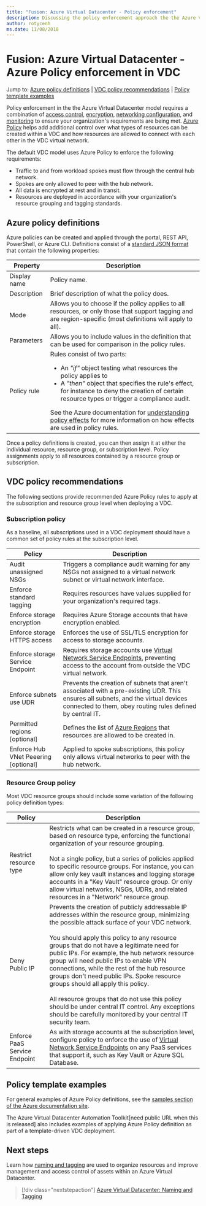 ```yaml
---
title: "Fusion: Azure Virtual Datacenter - Policy enforcement" 
description: Discussing the policy enforcement approach the the Azure Virtual Datacenter (VDC) model
author: rotycenh
ms.date: 11/08/2018
---
```

# Fusion: Azure Virtual Datacenter - Azure Policy enforcement in VDC

Jump to: [Azure policy definitions](#azure-policy-definitions) | [VDC policy recommendations](#vdc-policy-recommendations) | [Policy template examples](#policy-template-examples)

Policy enforcement in the the Azure Virtual Datacenter model requires a combination of [access control](../identity/vdc-identity.md), [encryption](../encryption/vdc-encryption.md), [networking configuration](../software-defined-networks/vdc-networking.md), and [monitoring](../logs-and-reporting/vdc-monitoring.md) to ensure your organization's requirements are being met. [Azure Policy](https://docs.microsoft.com/en-us/azure/governance/policy/overview) helps add additional control over what types of resources can be created within a VDC and how resources are allowed to connect with each other in the VDC virtual network.

The default VDC model uses Azure Policy to enforce the following requirements:

- Traffic to and from workload spokes must flow through the central hub network.
- Spokes are only allowed to peer with the hub network.
- All data is encrypted at rest and in transit.
- Resources are deployed in accordance with your organization's resource grouping and tagging standards.

## Azure policy definitions

Azure policies can be created and applied through the portal, REST API, PowerShell, or Azure CLI. Definitions consist of a [standard JSON format](https://docs.microsoft.com/en-us/azure/governance/policy/concepts/definition-structure) that contain the following properties:

| Property          | Description                                                               |
|-------------------|---------------------------------------------------------------------------|
| Display name      | Policy name.  |
| Description       | Brief description of what the policy does. |
| Mode              | Allows you to choose if the policy applies to all resources, or only those that support tagging and are region-specific (most definitions will apply to all). |
| Parameters        | Allows you to include values in the definition that can be used for comparison in the policy rules. |
| Policy rule       | Rules consist of two parts:<ul><li>An *"if"* object testing what resources the policy applies to</li><li>A *"then"* object that specifies the rule's effect, for instance to deny the creation of certain resource types or trigger a compliance audit.</li></ul>See the Azure documentation for [understanding policy effects](https://docs.microsoft.com/en-us/azure/governance/policy/concepts/effects) for more information on how effects are used in policy rules.   |

Once a policy definitions is created, you can then assign it at either the individual resource, resource group, or subscription level. Policy assignments apply to all resources contained by a resource group or subscription.

## VDC policy recommendations

The following sections provide recommended Azure Policy rules to apply at the subscription and resource group level when deploying a VDC.

### Subscription policy

As a baseline, all subscriptions used in a VDC deployment should have a common set of policy rules at the subscription level. 

| Policy                     | Description                                                               |
|----------------------------|---------------------------------------------------------------------------|
| Audit unassigned NSGs      | Triggers a compliance audit warning for any NSGs not assigned to a virtual network subnet or virtual network interface. |
| Enforce standard tagging   | Requires resources have values supplied for your organization's required tags.   |
| Enforce storage encryption | Requires Azure Storage accounts that have encryption enabled.              |
| Enforce storage HTTPS access | Enforces the use of SSL/TLS encryption for access to storage accounts.     |
| Enforce storage Service Endpoint | Requires storage accounts use [Virtual Network Service Endpoints](https://docs.microsoft.com/en-us/azure/virtual-network/virtual-network-service-endpoints-overview), preventing access to the account from outside the VDC virtual network.  |
| Enforce subnets use UDR | Prevents the creation of subnets that aren't associated with a pre-existing UDR. This ensures all subnets, and the virtual devices connected to them, obey routing rules defined by central IT. |  
| Permitted regions [optional]  | Defines the list of [Azure Regions](https://azure.microsoft.com/en-us/global-infrastructure/regions/) that resources are allowed to be created in.   |  
| Enforce Hub VNet Peeering [optional] | Applied to spoke subscriptions, this policy only allows virtual networks to peer with the hub network.    |  

### Resource Group policy

Most VDC resource groups should include some variation of the following policy definition types:

| Policy                     | Description                                                               |
|----------------------------|---------------------------------------------------------------------------|
| Restrict resource type     | Restricts what can be created in a resource group, based on resource type, enforcing the functional organization of your resource grouping. <br/><br/>Not a single policy, but a series of policies applied to specific resource groups. For instance, you can allow only key vault instances and logging storage accounts in a "Key Vault" resource group. Or only allow virtual networks, NSGs, UDRs, and related resources in a "Network" resource group.  |
| Deny Public IP             | Prevents the creation of publicly addressable IP addresses within the resource group, minimizing the possible attack surface of your VDC network. <br/><br/>You should apply this policy to any resource groups that do not have a legitimate need for public IPs. For example, the hub network resource group will need public IPs to enable VPN connections, while the rest of the hub resource groups don't need public IPs. Spoke resource groups should all apply this policy.<br/><br/>All resource groups that do not use this policy should be under central IT control. Any exceptions should be carefully monitored by your central IT security team.    |
| Enforce PaaS Service Endpoint | As with storage accounts at the subscription level, configure policy to enforce the use of [Virtual Network Service Endpoints](https://docs.microsoft.com/en-us/azure/virtual-network/virtual-network-service-endpoints-overview) on any PaaS services that support it, such as Key Vault or Azure SQL Database.  |

## Policy template examples

For general examples of Azure Policy definitions, see the [samples section of the  Azure documentation site](https://docs.microsoft.com/en-us/azure/governance/policy/samples/).

The Azure Virtual Datacenter Automation Toolkit[need public URL when this is released] also includes examples of applying Azure Policy definition as part of a template-driven VDC deployment.

## Next steps

Learn  how [naming and tagging](../resource-tagging/vdc-naming.md) are used to organize resources and improve management and access control of assets within an Azure Virtual Datacenter.

> [!div class="nextstepaction"]
> [Azure Virtual Datacenter: Naming and Tagging](../resource-tagging/vdc-naming.md)